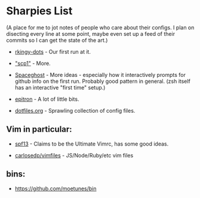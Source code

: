 Sharpies List
=============

(A place for me to jot notes of people who care about their configs. I plan on
disecting every line at some point, maybe even set up a feed of their commits
so I can get the state of the art.)

- [rkingy-dots](https://github.com/ingydotnet/rkingy-dots) - Our first run at it.

- ["scp1"](https://github.com/trapd00r/configs) - More.

- [Spaceghost](https://github.com/Spaceghost/config) - More ideas - especially
  how it interactively prompts for github info on the first run. Probably good
  pattern in general. (zsh itself has an interactive "first time" setup.)

- [epitron](https://github.com/epitron/scripts) - A lot of little bits.

- [dotfiles.org](http://dotfiles.org/) - Sprawling collection of config files.

Vim in particular:
------------------

- [spf13](https://github.com/spf13/spf13-vim/blob/master/.vimrc) - Claims to be the Ultimate Vimrc, has some good ideas.

- [carlosedp/vimfiles](https://github.com/carlosedp/vimfiles) - JS/Node/Ruby/etc vim files

bins:
-----

- https://github.com/moetunes/bin
